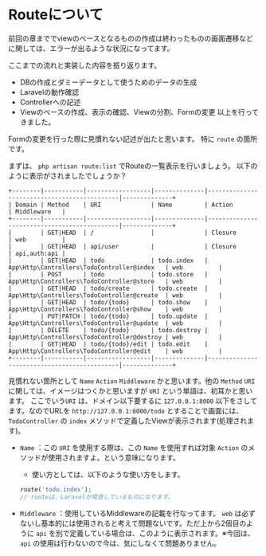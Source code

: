 # Routeについて

前回の章まででviewのベースとなるものの作成は終わったものの画面遷移などに関しては、エラーが出るような状況になってます。

ここまでの流れと実装した内容を振り返ります。
- DBの作成とダミーデータとして使うためのデータの生成
- Laravelの動作確認
- Controllerへの記述
- Viewのベースの作成、表示の確認、Viewの分割、Formの変更
以上を行ってきました。

Formの変更を行った際に見慣れない記述が出たと思います。
特に `route` の箇所です。

まずは、 `php artisan route:list` でRouteの一覧表示を行いましょう。
以下のように表示がされましたでしょうか？
```shell
+--------|-----------|------------------|--------------|---------------------------------------------|--------------+
| Domain | Method    | URI              | Name         | Action                                      | Middleware   |
+--------|-----------|------------------|--------------|---------------------------------------------|--------------+
|        | GET|HEAD  | /                |              | Closure                                     | web          |
|        | GET|HEAD  | api/user         |              | Closure                                     | api,auth:api |
|        | GET|HEAD  | todo             | todo.index   | App\Http\Controllers\TodoController@index   | web          |
|        | POST      | todo             | todo.store   | App\Http\Controllers\TodoController@store   | web          |
|        | GET|HEAD  | todo/create      | todo.create  | App\Http\Controllers\TodoController@create  | web          |
|        | GET|HEAD  | todo/{todo}      | todo.show    | App\Http\Controllers\TodoController@show    | web          |
|        | PUT|PATCH | todo/{todo}      | todo.update  | App\Http\Controllers\TodoController@update  | web          |
|        | DELETE    | todo/{todo}      | todo.destroy | App\Http\Controllers\TodoController@destroy | web          |
|        | GET|HEAD  | todo/{todo}/edit | todo.edit    | App\Http\Controllers\TodoController@edit    | web          |
+--------|-----------|------------------|--------------|---------------------------------------------|--------------+
```
見慣れない箇所として `Name` `Action` `Middleware` かと思います。他の `Method` `URI` に関しては、イメージはつくかと思いますが `URI` という単語は、初耳かと思います。
ここでいう`URI` は、ドメイン以下要するに `127.0.0.1:8000` 以下をさしてます。なのでURLを `http://127.0.0.1:8000/todo` とすることで画面には、`TodoController` の `index` メソッドで定義したViewが表示されます(処理されます)。
- `Name` ：この `URI` を使用する際は、この `Name` を使用すれば対象 `Action` のメソッドが使用されますよ。という意味になります。
  - 使い方としては、以下のような使い方をします。
  ```php
  route('todo.index');
  // routeは、Laravelが用意しているものになります。
  ```
  
- `Middleware` ：使用しているMiddlewareの記載を行なってます。 `web` は必ずないし基本的には使用されると考えて問題ないです。ただ上から2個目のように `api` を別で定義している場合は、このように表示されます。※今回は、`api` の使用は行わないので今は、気にしなくて問題ありません。

